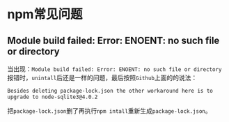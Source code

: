 <!--
 * @Author: tangdaoyong
 * @Date: 2021-06-02 11:48:34
 * @LastEditors: tangdaoyong
 * @LastEditTime: 2021-06-02 11:51:41
 * @Description: npm常见问题
-->
# npm常见问题

## Module build failed: Error: ENOENT: no such file or directory

当出现：`Module build failed: Error: ENOENT: no such file or directory`报错时，`unintall`后还是一样的问题，最后按照`Github`上面的的说法：
```
Besides deleting package-lock.json the other workaround here is to upgrade to node-sqlite3@4.0.2
```
把`package-lock.json`删了再执行`npm intall`重新生成`package-lock.json`。